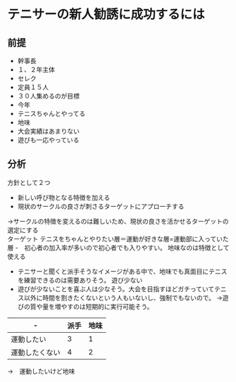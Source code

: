 # テニサーの新人勧誘に成功するには
## 前提
- 幹事長
- １、２年主体
- セレク
- 定員１５人
- ３０人集めるのが目標
- 今年
- テニスちゃんとやってる
- 地味
- 大会実績はあまりない
- 遊びも一応やっている
## 分析
方針として２つ
- 新しい呼び物となる特徴を加える
- 現状のサークルの良さが刺さるターゲットにアプローチする

→サークルの特徴を変えるのは難しいため、現状の良さを活かせるターゲットの選定にする  
ターゲット
テニスをちゃんとやりたい層＝運動が好きな層=運動部に入っていた層
-　初心者の加入率が多いので初心者でも入りやすい。
地味なのは特徴として使える
- テニサーと聞くと派手そうなイメージがある中で、地味でも真面目にテニスを練習できるのは需要ありそう。
遊び少ない
- 遊びが少ないことを喜ぶ人は少なそう。大会を目指すほどガチっていてテニス以外に時間を割きたくないという人もいないし、強制でもないので。
→遊びの質や量を増やすのは短期的に実行可能そう。

| -              | 派手 | 地味 |
|----------------|------|------|
| 運動したい     | 3    | 1    |
| 運動したくない | 4    | 2    |

→　運動したいけど地味
